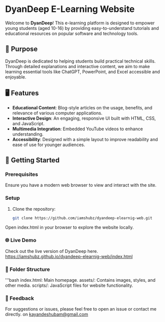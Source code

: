 # DyanDeep E-Learning Website

Welcome to **DyanDeep**! This e-learning platform is designed to empower young students (aged 10-16) by providing easy-to-understand tutorials and educational resources on popular software and technology tools.

## 🌟 Purpose
DyanDeep is dedicated to helping students build practical technical skills. Through detailed explanations and interactive content, we aim to make learning essential tools like ChatGPT, PowerPoint, and Excel accessible and enjoyable.

## 🖥️ Features
- **Educational Content**: Blog-style articles on the usage, benefits, and relevance of various computer applications.
- **Interactive Design**: An engaging, responsive UI built with HTML, CSS, and JavaScript.
- **Multimedia Integration**: Embedded YouTube videos to enhance understanding.
- **Accessibility**: Designed with a simple layout to improve readability and ease of use for younger audiences.

## 🔧 Getting Started

### Prerequisites
Ensure you have a modern web browser to view and interact with the site.

### Setup
1. Clone the repository:
   ```bash
   git clone https://github.com/iamshubz/dyandeep-elearnig-web.git
Open index.html in your browser to explore the website locally.
### 🌐 Live Demo
Check out the live version of DyanDeep here. https://iamshubz.github.io/dyandeep-elearnig-web/index.html
### 📂 Folder Structure
'''bash
index.html: Main homepage.
assets/: Contains images, styles, and other media.
scripts/: JavaScript files for website functionality.
### 💬 Feedback

For suggestions or issues, please feel free to open an issue or contact me directly.
on kayandeshubam@gmail.com
